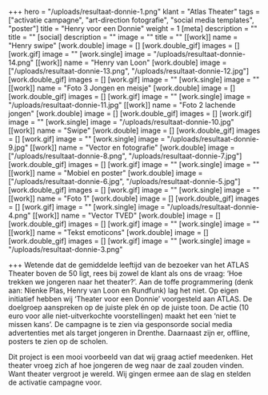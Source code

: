+++
hero = "/uploads/resultaat-donnie-1.png"
klant = "Atlas Theater"
tags = ["activatie campagne", "art-direction fotografie", "social media templates", "poster"]
title = "Henry voor een Donnie"
weight = 1
[meta]
description = ""
title = ""
[social]
description = ""
image = ""
title = ""
[[work]]
name = "Henry swipe"
[work.double]
image = []
[work.double_gif]
images = []
[work.gif]
image = ""
[work.single]
image = "/uploads/resultaat-donnie-14.png"
[[work]]
name = "Henry van Loon"
[work.double]
image = ["/uploads/resultaat-donnie-13.png", "/uploads/resultaat-donnie-12.jpg"]
[work.double_gif]
images = []
[work.gif]
image = ""
[work.single]
image = ""
[[work]]
name = "Foto 3 Jongen en meisje"
[work.double]
image = []
[work.double_gif]
images = []
[work.gif]
image = ""
[work.single]
image = "/uploads/resultaat-donnie-11.jpg"
[[work]]
name = "Foto 2 lachende jongen"
[work.double]
image = []
[work.double_gif]
images = []
[work.gif]
image = ""
[work.single]
image = "/uploads/resultaat-donnie-10.jpg"
[[work]]
name = "Swipe"
[work.double]
image = []
[work.double_gif]
images = []
[work.gif]
image = ""
[work.single]
image = "/uploads/resultaat-donnie-9.jpg"
[[work]]
name = "Vector en fotografie"
[work.double]
image = ["/uploads/resultaat-donnie-8.png", "/uploads/resultaat-donnie-7.jpg"]
[work.double_gif]
images = []
[work.gif]
image = ""
[work.single]
image = ""
[[work]]
name = "Mobiel en poster"
[work.double]
image = ["/uploads/resultaat-donnie-6.jpg", "/uploads/resultaat-donnie-5.jpg"]
[work.double_gif]
images = []
[work.gif]
image = ""
[work.single]
image = ""
[[work]]
name = "Foto 1"
[work.double]
image = []
[work.double_gif]
images = []
[work.gif]
image = ""
[work.single]
image = "/uploads/resultaat-donnie-4.png"
[[work]]
name = "Vector TVED"
[work.double]
image = []
[work.double_gif]
images = []
[work.gif]
image = ""
[work.single]
image = ""
[[work]]
name = "Tekst emoticons"
[work.double]
image = []
[work.double_gif]
images = []
[work.gif]
image = ""
[work.single]
image = "/uploads/resultaat-donnie-3.png"

+++
Wetende dat de gemiddelde leeftijd van de bezoeker van het ATLAS Theater boven de 50 ligt, rees bij zowel de klant als ons de vraag: ‘Hoe trekken we jongeren naar het theater?’. Aan de toffe programmering (denk aan: Nienke Plas, Henry van Loon en Rundfunk) lag het niet. Op eigen initiatief hebben wij ‘Theater voor een Donnie’ voorgesteld aan ATLAS. De doelgroep aanspreken op de juiste plek én op de juiste toon. De actie (10 euro voor alle niet-uitverkochte voorstellingen) maakt het een ‘niet te missen kans’. De campagne is te zien via gesponsorde social media advertenties met als target jongeren in Drenthe. Daarnaast zijn er, offline, posters te zien op de scholen.   

Dit project is een mooi voorbeeld van dat wij graag actief meedenken. Het theater vroeg zich af hoe jongeren de weg naar de zaal zouden vinden. Want theater vergroot je wereld. Wij gingen ermee aan de slag en stelden de activatie campagne voor.